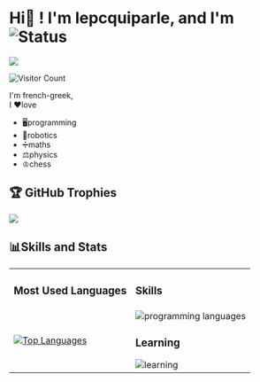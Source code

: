 # Hi👋 ! I'm lepcquiparle, and I'm ![Status](https://img.shields.io/badge/Status-Online-brightgreen)  

![](https://img.shields.io/badge/🎉🎉100_Followers_!-Thank_You-brightgreen?style=for-the-badge)

![Visitor Count](https://profile-counter.glitch.me/LeNetQuiParle/count.svg)

I'm french-greek,  
I ❤love  
+ 🖥programming  
+ 🤖robotics  
+ ➗maths  
+ ⚖️physics
+ ♔chess

## 🏆 GitHub Trophies
![](https://github-profile-trophy.vercel.app/?username=LePCquiparle&theme=radical&no-frame=false&no-bg=true&margin-w=4)

## 📊Skills and Stats  

<table>
  <tr>
    <td><h3>Most Used Languages</h3></td>
    <td><h3>Skills</h3></td>
  </tr>
  <tr>
    <td>
      <a href="https://github.com/lenetquiparle/github-readme-stats">
        <img src="https://github-readme-stats.vercel.app/api/top-langs/?username=lepcquiparle&layout=compact" alt="Top Languages">
      </a>
    </td>
    <td>
      <img src="https://skillicons.dev/icons?i=html,css,js,react,md,py,bootstrap,codepen,replit,sketchup,github,vscode,windows" alt="programming languages">
      <h3>Learning</h3>
      <img src="https://skillicons.dev/icons?i=godot,blender,ts" alt="learning">
    </td>
  </tr>
</table>
